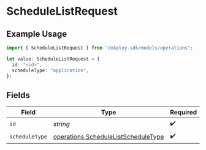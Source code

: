 # ScheduleListRequest

## Example Usage

```typescript
import { ScheduleListRequest } from "dokploy-sdk/models/operations";

let value: ScheduleListRequest = {
  id: "<id>",
  scheduleType: "application",
};
```

## Fields

| Field                                                                                      | Type                                                                                       | Required                                                                                   | Description                                                                                |
| ------------------------------------------------------------------------------------------ | ------------------------------------------------------------------------------------------ | ------------------------------------------------------------------------------------------ | ------------------------------------------------------------------------------------------ |
| `id`                                                                                       | *string*                                                                                   | :heavy_check_mark:                                                                         | N/A                                                                                        |
| `scheduleType`                                                                             | [operations.ScheduleListScheduleType](../../models/operations/schedulelistscheduletype.md) | :heavy_check_mark:                                                                         | N/A                                                                                        |